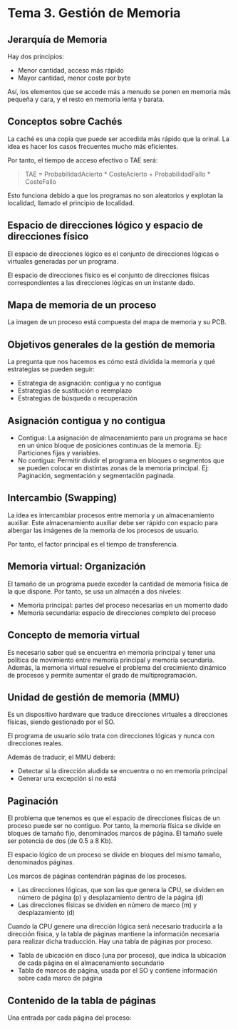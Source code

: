 # Tema 3. Gestión de Memoria

## Jerarquía de Memoria

Hay dos principios:

- Menor cantidad, acceso más rápido
- Mayor cantidad, menor coste por byte

Así, los elementos que se accede más a menudo se ponen en memoria más pequeña y cara, y el resto en memoria lenta y barata.

## Conceptos sobre Cachés

La caché es una copia que puede ser accedida más rápido que la orinal. La idea es hacer los casos frecuentes mucho más eficientes.

Por tanto, el tiempo de acceso efectivo o TAE será:

> TAE = ProbabilidadAcierto * CosteAcierto + ProbabilidadFallo * CosteFallo

Esto funciona debido a que los programas no son aleatorios y explotan la localidad, llamado el principio de localidad.

## Espacio de direcciones lógico y espacio de direcciones físico

El espacio de direcciones lógico es el conjunto de direcciones lógicas o virtuales generadas por un programa.

El espacio de direcciones físico es el conjunto de direcciones físicas correspondientes a las direcciones lógicas en un instante dado.

## Mapa de memoria de un proceso

La imagen de un proceso está compuesta del mapa de memoria y su PCB.

## Objetivos generales de la gestión de memoria

La pregunta que nos hacemos es cómo está dividida la memoria y qué estrategias se pueden seguir:

- Estrategia de asignación: contigua y no contigua
- Estrategias de sustitución o reemplazo
- Estrategias de búsqueda o recuperación

## Asignación contigua y no contigua

- Contigua: La asignación de almacenamiento para un programa se hace en un único bloque de posiciones continuas de la memoria. Ej: Particiones fijas y variables.
- No contigua: Permitir dividir el programa en bloques o segmentos que se pueden colocar en distintas zonas de la memoria principal. Ej: Paginación, segmentación y segmentación paginada.

## Intercambio (Swapping)

La idea es intercambiar procesos entre memoria y un almacenamiento auxiliar. Este almacenamiento auxiliar debe ser rápido con espacio para albergar las imágenes de la memoria de los procesos de usuario. 

Por tanto, el factor principal es el tiempo de transferencia.

## Memoria virtual: Organización

El tamaño de un programa puede exceder la cantidad de memoria física de la que dispone. Por tanto, se usa un almacén a dos niveles:

- Memoria principal: partes del proceso necesarias en un momento dado
- Memoria secundaria: espacio de direcciones completo del proceso

## Concepto de memoria virtual

Es necesario saber qué se encuentra en memoria principal y tener una política de movimiento entre memoria principal y memoria secundaria. Además, la memoria virtual resuelve el problema del crecimiento dinámico de procesos y permite aumentar el grado de multiprogramación.

## Unidad de gestión de memoria (MMU)

Es un dispositivo hardware que traduce direcciones virtuales a direcciones físicas, siendo gestionado por el SO.

El programa de usuario sólo trata con direcciones lógicas y nunca con direcciones reales.

Además de traducir, el MMU deberá:

- Detectar si la dirección aludida se encuentra o no en memoria principal
- Generar una excepción si no está

## Paginación

El problema que tenemos es que el espacio de direcciones físicas de un proceso puede ser no contiguo. Por tanto, la memoria física se divide en bloques de tamaño fijo, denominados marcos de página. El tamaño suele ser potencia de dos (de 0.5 a 8 Kb).

El espacio lógico de un proceso se divide en bloques del mismo tamaño, denominados páginas.

Los marcos de páginas contendrán páginas de los procesos.

- Las direcciones lógicas, que son las que genera la CPU, se dividen en número de página (p) y desplazamiento dentro de la página (d)
- Las direcciones físicas se dividen en número de marco (m) y desplazamiento (d)

Cuando la CPU genere una dirección lógica será necesario traducirla a la dirección física, y la tabla de páginas mantiene la información necesaria para realizar dicha traducción. Hay una tabla de páginas por proceso.

- Tabla de ubicación en disco (una por proceso), que indica la ubicación de cada página en el almacenamiento secundario
- Tabla de marcos de página, usada por el SO y contiene información sobre cada marco de página

## Contenido de la tabla de páginas

Una entrada por cada página del proceso:
